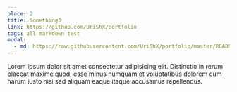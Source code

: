 ```yaml
---
place: 2
title: Something3
link: https://github.com/UriShX/portfolio
tags: all markdown test
modal:
  - md: https://raw.githubusercontent.com/UriShX/portfolio/master/README.md
---
```

Lorem ipsum dolor sit amet consectetur adipisicing elit. Distinctio in rerum placeat maxime quod, esse minus numquam et voluptatibus dolorem cum harum iusto nisi sed aliquam eaque itaque accusamus repellendus.
